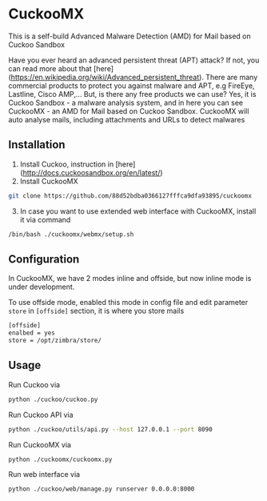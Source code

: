 # CuckooMX

This is a self-build Advanced Malware Detection (AMD) for Mail based on Cuckoo
Sandbox

Have you ever heard an advanced persistent threat (APT) attack? If not, you
can read more about that [here]
(https://en.wikipedia.org/wiki/Advanced_persistent_threat).
There are many commercial products to protect you against malware and APT, e.g
FireEye, Lastline, Cisco AMP,... But, is there any free products we can use?
Yes, it is Cuckoo Sandbox - a malware analysis system, and in here you can see
CuckooMX - an AMD for Mail based on Cuckoo Sandbox. CuckooMX will auto analyse
mails, including attachments and URLs to detect malwares

## Installation

1. Install Cuckoo, instruction in [here]
(http://docs.cuckoosandbox.org/en/latest/)
2. Install CuckooMX

```bash
git clone https://github.com/88d52bdba0366127fffca9dfa93895/cuckoomx
```

3. In case you want to use extended web interface with CuckooMX, install it 
via command

```bash
/bin/bash ./cuckoomx/webmx/setup.sh
```

## Configuration

In CuckooMX, we have 2 modes inline and offside, but now inline mode is under
development.

To use offside mode, enabled this mode in config file and edit parameter 
`store` in `[offside]` section, it is where you store mails

```bash
[offside]
enalbed = yes
store = /opt/zimbra/store/
```

## Usage

Run Cuckoo via

```bash
python ./cuckoo/cuckoo.py
```

Run Cuckoo API via

```bash
python ./cuckoo/utils/api.py --host 127.0.0.1 --port 8090
```

Run CuckooMX via

```bash
python ./cuckoomx/cuckoomx.py
```

Run web interface via

```bash
python ./cuckoo/web/manage.py runserver 0.0.0.0:8000
```